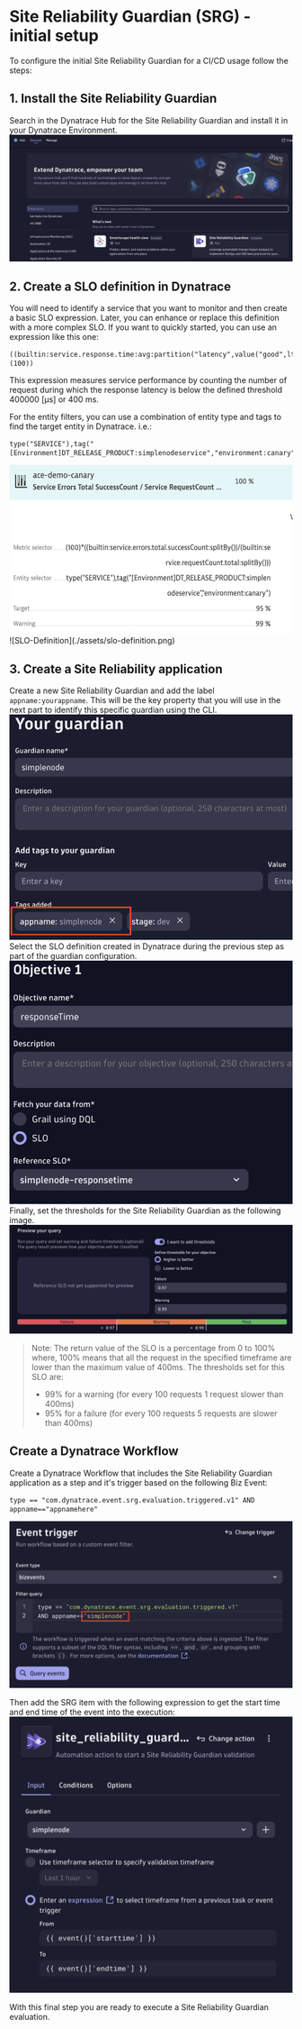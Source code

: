 # Site Reliability Guardian (SRG) - initial setup

To configure the initial Site Reliability Guardian for a CI/CD usage follow the steps:

## 1. Install the Site Reliability Guardian

Search in the Dynatrace Hub for the Site Reliability Guardian and install it in your Dynatrace Environment.
![Install SRG](./assets/install-SRG.png)

## 2. Create a SLO definition in Dynatrace

You will need to identify a service that you want to monitor and then create a basic SLO expression. Later, you can enhance or replace this definition with a more complex SLO.
If you want to quickly started, you can use an expression like this one:

```
((builtin:service.response.time:avg:partition("latency",value("good",lt(400000))):splitBy():count:default(0))/(builtin:service.response.time:avg:splitBy():count)*(100))
```

This expression measures service performance by counting the number of request during which the response latency is below the defined threshold 400000 [µs] or 400 ms.

For the entity filters, you can use a combination of entity type and tags to find the target entity in Dynatrace. i.e.:

```
type("SERVICE"),tag("[Environment]DT_RELEASE_PRODUCT:simplenodeservice","environment:canary")
```

<img src="./assets/slo-definition.png"  width="550" height="300">
![SLO-Definition](./assets/slo-definition.png)

## 3. Create a Site Reliability application

Create a new Site Reliability Guardian and add the label `appname:yourappname`. This will be the key property that you will use in the next part to identify this specific guardian using the CLI.
![Srg-tag](./assets/srg-tag.png)
Select the SLO definition created in Dynatrace during the previous step as part of the guardian configuration.
![Srg-objective](./assets/srg-objective.png)
Finally, set the thresholds for the Site Reliability Guardian as the following image.
![Srg-thresholds](./assets/srg-thresholds.png)

> Note: The return value of the SLO is a percentage from 0 to 100% where, 100% means that all the request in the specified timeframe are lower than the maximum value of 400ms. The thresholds set for this SLO are:
>
> - 99% for a warning (for every 100 requests 1 request slower than 400ms)
> - 95% for a failure (for every 100 requests 5 requests are slower than 400ms)

## Create a Dynatrace Workflow

Create a Dynatrace Workflow that includes the Site Reliability Guardian application as a step and it's trigger based on the following Biz Event:

```
type == "com.dynatrace.event.srg.evaluation.triggered.v1" AND appname=="appnamehere"
```

![Srg-thresholds](./assets/workflow-filter.png)

Then add the SRG item with the following expression to get the start time and end time of the event into the execution:
![Srg-item](./assets/workflow-srg-item.png)

With this final step you are ready to execute a Site Reliability Guardian evaluation.
